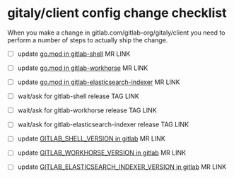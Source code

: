 # gitaly/client config change checklist

When you make a change in gitlab.com/gitlab-org/gitaly/client you need to perform a number of steps to actually ship the change.

- [ ] update [go.mod in gitlab-shell](https://gitlab.com/gitlab-org/gitlab-shell/-/blob/master/go.mod) MR LINK
- [ ] update [go.mod in gitlab-workhorse](https://gitlab.com/gitlab-org/gitlab-workhorse/-/blob/master/go.mod) MR LINK
- [ ] update [go.mod in gitlab-elasticsearch-indexer](https://gitlab.com/gitlab-org/gitlab-elasticsearch-indexer/-/blob/master/go.mod) MR LINK
- [ ] wait/ask for gitlab-shell release TAG LINK
- [ ] wait/ask for gitlab-workhorse release TAG LINK
- [ ] wait/ask for gitlab-elasticsearch-indexer release TAG LINK
- [ ] update [GITLAB_SHELL_VERSION in gitlab](https://gitlab.com/gitlab-org/gitlab/-/blob/master/GITLAB_SHELL_VERSION) MR LINK
- [ ] update [GITLAB_WORKHORSE_VERSION in gitlab](https://gitlab.com/gitlab-org/gitlab/-/blob/master/GITLAB_WORKHORSE_VERSION) MR LINK
- [ ] update [GITLAB_ELASTICSEARCH_INDEXER_VERSION in gitlab](https://gitlab.com/gitlab-org/gitlab/-/blob/master/GITLAB_ELASTICSEARCH_INDEXER_VERSION) MR LINK

